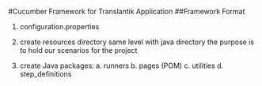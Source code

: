 #Cucumber Framework for Translantik Application ##Framework Format

1. configuration.properties

2. create resources directory same level with java directory the purpose is to hold our scenarios for the project

3. create Java packages: a. runners b. pages (POM) c. utilities d. step_definitions